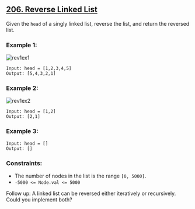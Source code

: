 ## [206. Reverse Linked List](https://leetcode.com/problems/reverse-linked-list/)

Given the `head` of a singly linked list, reverse the list, and return the reversed list.

### Example 1:

![rev1ex1](https://github.com/user-attachments/assets/0fc09cc6-810b-414d-913f-51511d011c92)

```
Input: head = [1,2,3,4,5]
Output: [5,4,3,2,1]
```

### Example 2:

![rev1ex2](https://github.com/user-attachments/assets/c397f64a-96a2-491a-a6a5-2d49c6d16526)

```
Input: head = [1,2]
Output: [2,1]
```

### Example 3:

```
Input: head = []
Output: []
```

### Constraints:

- The number of nodes in the list is the range `[0, 5000]`.
- `-5000 <= Node.val <= 5000`

Follow up: A linked list can be reversed either iteratively or recursively. Could you implement both?
